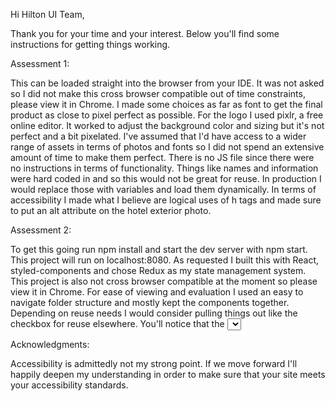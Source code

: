 Hi Hilton UI Team,

Thank you for your time and your interest. Below you'll find some instructions for getting things
 working. 
 
 Assessment 1:
 
 This can be loaded straight into the browser from your IDE. It was not asked so I did not make 
 this cross browser compatible out of time constraints, please view it in Chrome. I made some choices as far
  as font to get the final product as close to pixel perfect as possible. For the logo I used 
 pixlr, a free online editor. It worked to adjust the background color and sizing but it's not 
 perfect and a bit pixelated. I've assumed that I'd have access to a wider range of assets in 
 terms of photos and fonts so I did not spend an extensive amount of time to make them perfect. 
 There is no JS file since there were no instructions in terms of functionality. Things like 
 names and information were hard coded in and so this would not be great for reuse. In production
  I would replace those with variables and load them dynamically. In terms of accessibility I 
  made what I believe are logical uses of h tags and made sure to put an alt attribute on the 
  hotel exterior photo.

Assessment 2:

To get this going run npm install and start the dev server with npm start. 
This project will run on localhost:8080. As requested I built this with React, styled-components 
and chose Redux as my state management system. This project is also not cross browser compatible 
at the moment so please view it in Chrome. For ease of viewing and evaluation I used an easy to 
navigate folder structure and mostly kept the components together. Depending on reuse 
needs I would consider pulling things out like the checkbox for reuse elsewhere. You'll notice that the <select> menus 
are still in their default styles. I chose to not rework these as they take a considerable amount
 of time and effort and are difficult to make accessible to users using their keyboards. 
 I've assumed that Hilton would have internal libraries with styling and accessibility for these 
 already built in. On that note, the checkbox is also not accessible via a keyboard, I've also 
 assumed that there would internal styling tooling available as these things are somewhat 
 difficult. To persist state I've used local storage and am currently persisting the entire state
  of the application, in production I'd would only persist what was necessary. Accessibilty in 
  terms of appropriate tags for this section was a bit hard without the context of a wider 
  application. <br /><br />

Acknowledgments:

Accessibility is admittedly not my strong point. If we move forward I'll happily deepen my 
understanding in order to make sure that your site meets your accessibility standards. 
